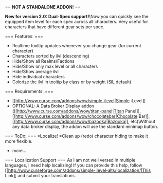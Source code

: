 == **NOT A STANDALONE ADDON!** ==

**New for version 2.0: Dual-Spec support!**\\Now you can quickly see the equipped item level for each spec across all characters. Very useful for characters that have different gear sets per spec.

=== Features: ===
* Realtime tooltip updates whenever you change gear (for current character)
* Characters sorted by ilvl (descending)
* Hide/Show all Realms/Factions
* Hide/Show only max level or all characters
* Hide/Show average ilvl
* Hide individual characters
* Colorize the ilvl in tooltip by class or by weight (SiL default)

=== Requirements: ===
* [[http://www.curse.com/addons/wow/simple-ilevel|Simple iLevel]]
* OPTIONAL: A Data Broker Display addon ([[http://www.curse.com/addons/wow/titan-panel|Titan Panel]], [[http://www.curse.com/addons/wow/chocolatebar|Chocolate Bar]], [[http://www.curse.com/addons/wow/bazooka|Bazooka]], etc)\\Without any data broker display, the addon will use the standard minimap button.

=== ToDo: ===
*Localize!
*Clean up (redo) character hiding to make it more flexible.
* more...

=== Localization Support ===
As I am not well versed in multiple languages, I need help localizing! If you can provide this help, follow [[http://wow.curseforge.com/addons/simple-ilevel-alts/localization/|This Link]] and submit your translations.
